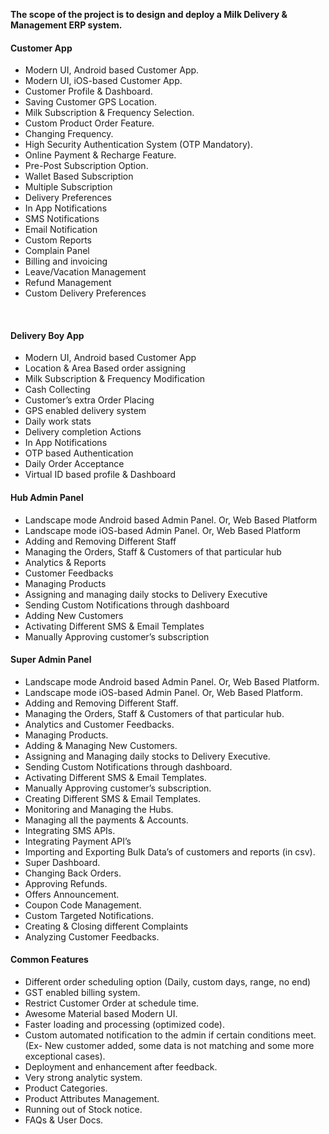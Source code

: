 **The scope of the project is to design and deploy a Milk Delivery &
Management ERP system.**


<h4>Customer App</h4>
<ul>
<li>Modern UI, Android based Customer App.</li>
<li>Modern UI, iOS-based Customer App.</li>
<li>Customer Profile & Dashboard.</li>
<li>Saving Customer GPS Location.</li>
<li>Milk Subscription & Frequency Selection.</li>
<li> Custom Product Order Feature.</li>
<li>Changing Frequency.</li>
<li>High Security Authentication System (OTP Mandatory).</li>
<li>Online Payment & Recharge Feature.</li>
<li>Pre-Post Subscription Option.</li>
<li>Wallet Based Subscription</li>
<li>Multiple Subscription</li>
<li>Delivery Preferences</li>
<li>In App Notifications</li>
<li>SMS Notifications</li>
<li>Email Notification</li>
<li>Custom Reports</li>
<li>Complain Panel</li>
<li>Billing and invoicing</li>
<li>Leave/Vacation Management</li>
<li>Refund Management</li>
<li>Custom Delivery Preferences</li>
</ul>
<br>
<h4>Delivery Boy App</h4>
<ul>
<li> Modern UI, Android based Customer App</li>
<li> Location & Area Based order assigning</li>
<li> Milk Subscription & Frequency Modification</li>
<li> Cash Collecting</li>
<li> Customer’s extra Order Placing</li>
<li>GPS enabled delivery system</li>
<li> Daily work stats</li>
<li>Delivery completion Actions</li>
<li>In App Notifications</li>
<li>OTP based Authentication</li>
<li>Daily Order Acceptance</li>
<li>Virtual ID based profile & Dashboard</li>
</ul>


<h4>Hub Admin Panel</h4>
<ul>
<li>Landscape mode Android based Admin Panel. Or, Web Based Platform</li>
<li>Landscape mode iOS-based Admin Panel. Or, Web Based Platform</li>
<li>Adding and Removing Different Staff</li>
<li>Managing the Orders, Staff & Customers of that particular hub</li>
<li>Analytics & Reports</li>
<li>Customer Feedbacks</li>
<li>Managing Products</li>
<li>Assigning and managing daily stocks to Delivery Executive</li>
<li>Sending Custom Notifications through dashboard</li>
<li>Adding New Customers</li>
<li>Activating Different SMS & Email Templates</li>
<li>Manually Approving customer’s subscription</li>
</ul>

<h4>Super Admin Panel</h4>
<ul>
<li>Landscape mode Android based Admin Panel. Or, Web Based Platform.</li>
<li>Landscape mode iOS-based Admin Panel. Or, Web Based Platform.</li>
<li> Adding and Removing Different Staff.</li>
<li> Managing the Orders, Staff & Customers of that particular hub.</li>
<li> Analytics and Customer Feedbacks.</li>
<li> Managing Products.</li>
<li> Adding & Managing New Customers.</li>
<li> Assigning and Managing daily stocks to Delivery Executive.</li>
<li> Sending Custom Notifications through dashboard.</li>
<li> Activating Different SMS & Email Templates.</li>
<li> Manually Approving customer’s subscription.</li>
<li> Creating Different SMS & Email Templates.</li>
<li> Monitoring and Managing the Hubs.</li>
<li> Managing all the payments & Accounts.</li>
<li> Integrating SMS APIs.</li>
<li>Integrating Payment API’s</li>
<li> Importing and Exporting Bulk Data’s of customers and reports (in csv).</li>
<li> Super Dashboard.</li>
<li>Changing Back Orders.</li>
<li> Approving Refunds.</li>
<li> Offers Announcement.</li>
<li> Coupon Code Management.</li>
<li> Custom Targeted Notifications.</li>
<li> Creating & Closing different Complaints</li>
<li>Analyzing Customer Feedbacks.</li>
</ul>



<h4>Common Features</h4>
<ul>
<li> Different order scheduling option (Daily, custom days, range, no end)</li>
<li> GST enabled billing system.</li>
<li>Restrict Customer Order at schedule time.</li>
<li>Awesome Material based Modern UI.</li>
<li>Faster loading and processing (optimized code).</li>
<li>Custom automated notification to the admin if certain conditions meet. (Ex- New
customer added, some data is not matching and some more exceptional cases).</li>
<li> Deployment and enhancement after feedback.</li>
<li> Very strong analytic system.</li>
<li> Product Categories.</li>
<li> Product Attributes Management.</li>
<li> Running out of Stock notice.</li>
<li> FAQs & User Docs.</li>
</ul>
